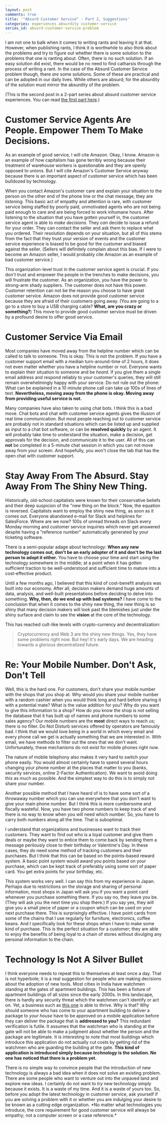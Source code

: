 ```yaml
---
layout: post
comments: true
title: '"Absurd Customer Service" - Part 2, Suggestions'
categories: experiences absurdity customer-service
series_id: absurd-customer-service-problem
---
```


I am not one to balk when it comes to writing rants and leaving it at that. However, when publishing
rants, I think it is worthwhile to also think about the problems and try to figure out whether there
is some solution to the problems that one is ranting about. Often, there is no such solution. If an
easy solution did exist, there would be no need to find catharsis through the process of writing a
rant. In the case of the Absurd Customer Service problem though, there _are_ some solutions. Some of
these are practical and can be adopted in our daily lives. While others are absurd; for the
absurdity of the solution must mirror the absurdity of the problem.

(This is the second post in a 2-part series about absurd customer service experiences. You can read
[the first part here](/2022/04/30/absurd-customer-service-part-1).)

<!--more-->


# Customer Service Agents Are People. Empower Them To Make Decisions.

As an example of good service, I will cite Amazon. Okay, I know. Amazon is an example of how
capitalism has gone terribly wrong because their treatment of warehouse workers is questionable and
they are openly opposed to unions. But I will cite Amazon's Customer Service anyway because there is
an important aspect of customer service which has been bulldozed by technology.

When you contact Amazon's customer care and explain your situation to the person on the other end of
the phone line or the chat message, they are _listening._ This basic act of empathy and attention is
rare, with customer service being staffed by poorly paid, unmotivated agents who are not being paid
enough to care and are being forced to work inhumane hours. After listening to the situation that
you have gotten yourself in, the customer service agent is able to _make decisions._ They _can_
decide to issue a refund for your order. They can contact the seller and ask them to replace what
you ordered. Their resolution depends on your situation, but all of this stems from the fact that
they trust your version of events and the customer service experience is biased to be good for the
customer and biased against the seller. (Sellers will definitely complain about this bias. If I were
to become an Amazon seller, I would probably cite Amazon as an example of bad customer service.)

This organization-level trust in the customer service agent is crucial. If you don't trust and
empower the people in the trenches to make decisions, you will frustrate the customer. As an
organization, you have the power to strong-arm shady suppliers. The customer does not have this
power. Customer retention can not be the reason you choose to have great customer service. Amazon
does not provide good customer service because they are afraid of their customers going away. (You
are going to a go to a store to buy a USB charging cable? **What, are you crazy or something?**) This
move to provide good customer service must be driven by a profound desire to offer good service.


# Customer Service Via Email

Most companies have moved away from the helpline number which can be called to talk to someone. This
is okay. This is not the problem. If you have a customer support email with a median
turn-around-time of 2 hours, it does not even matter whether you have a helpline number or
not. Everyone wants to explain their situation to someone and be _heard._ If you give them a single
email address and respond reliably to your customer's queries, they will still remain overwhelmingly
happy with your service. Do not rule out the phone: What can be explained in a 10 minute phone call
can take up 100s of lines of text. **Nevertheless, moving away from the phone is okay. Moving away
from providing useful service is not.**

Many companies have also taken to using chat bots. I think this is a bad move. Chat bots and chat
with customer service agents gives the illusion of real time communication. But most people reaching
out to customer service are probably not in standard situations which can be listed up and supplied
as input to a chat bot software, or can be **resolved quickly** by an agent. It will probably take
time to understand the situation, make a decision, get approvals for the decision, and communicate
it to the user. All of this can **not** be completed in a 5-minute chat session in which you can not
move away from your screen. And hopefully, you won't close the tab that has the open chat with
customer support.


# Stay Away From The Absurd. Stay Away From The Shiny New Thing.

Historically, old-school capitalists were known for their conservative beliefs and their deep
suspicion of the "new thing on the block." Now, the equation is reversed. Capitalists want to employ
the shiny new thing, as soon as it comes out. Everyone abandoned e-mail for Slack and helplines for
SalesForce. Where are we now? 100s of unread threads on Slack every Monday morning and customer
service inquiries which never get answered despite having a "reference number" automatically
generated by your ticketing software.

There is a semi-popular adage about technology: **When any new technology comes out, don't be an
early adopter of it and don't be the last person to adopt it either.** You have to choose your time
and start using the technology somewhere in the middle; at a point when it has gotten sufficient
traction to be well-understood and sufficient time to mature into a cost-effective product.

Until a few months ago, I believed that this kind of cost-benefit analysis was built into our
economy. After all, decision makers demand huge amounts of data, analysis, and well-built
presentations before deciding to delve into something. **Why, then, do we end up with bad systems?** I
have come to the conclusion that when it comes to the shiny new thing, the new thing is so shiny
that many decision makers will look past the blemishes just under the shiny surface and claim to see
the **vision** at the core of the technology.

This has reached cult-like levels with crypto-currency and decentralization:

> Cryptocurrency and Web 3 are the shiny new things. Yes, they have some problems right now. But hey!
> It's early days. We are heading towards a glorious decentralized future.


# Re: Your Mobile Number. Don't Ask, Don't Tell

Well, this is the hard one. For customers, don't share your mobile number with the shops that you
shop at. Why would you share your mobile number with a random cashier when you would think long and
hard before sharing it with a potential mate? What is the value addition for you? Why do you want to
give this information to a shop? How do you know the shop is not selling the database that it has
built up of names and phone numbers to some sales agency? Our mobile numbers are the **most** direct
ways to reach us; there is no filter. Do Not Disturb services offered by operators are famously
bad. I think that we would love being in a world in which every email and every phone call we get is
actually something that we are interested in. With email, we have methods to filter out the ones
that we don't want. Unfortunately, these mechanisms do not exist for mobile phones right now.

The nature of mobile telephony also makes it very hard to switch your phone easily. You would almost
certainly have to spend several hours changing your phone number at the places that matter to you
(banks, security services, online 2-Factor Authentication). We want to avoid doing this as much as
possible. And the simplest way to do this is to simply not share your number.

Another possible method that I have heard of is to have some sort of a throwaway number which you
can use everywhere that you don't want to give your main phone number. But I think this is more
cumbersome and fiscally wasteful. Now, you have two phone numbers to keep track of and there is no
way to know when you will need which number. So, you have to carry both numbers along all the
time. That is suboptimal.

I understand that organizations and businesses want to track their customers. They want to find out
who is a loyal customer and give them deals or maybe they want to entice them to come back by
sending them a message perilously close to their birthday or Valentine's Day. In these cases, they
_do_ need some method of tracking customers and their purchases. But I think that this can be based
on the points-based reward system. A basic point system would award you points based on your
purchase, which can be kept track of preferably using some sort of paper card. You get extra points
for your birthday, etc.

This system works very well. I can say this from my experience in Japan. Perhaps due to restrictions
on the storage and sharing of personal information, most shops in Japan will ask you if you want a
point card whenever you purchase something there. If you say no, they leave you be. (They will ask
you the next time you shop there.) If you say yes, they will give you a small piece of paper or a
coupon which can be used on your next purchase there. This is surprisingly effective. I have point
cards from some of the chains that I use regularly for furniture, electronics, coffee beans. And I
specifically look for these shops when I have to make some kind of purchase. This is the perfect
situation for a customer; they are able to enjoy the benefits of being loyal to a chain of stores
without divulging any personal information to the chain.


# Technology Is Not A Silver Bullet

I think everyone needs to repeat this to themselves at least once a day. That is not hyperbole; it
is a real suggestion for people who are making decisions about the adoption of new tools. Most
cities in India have watchmen standing at the gates of apartment buildings. This has been a fixture
of apartment buildings of all sizes since the early 2000s. In this landscape, there is hardly any
security threat which the watchmen can't identify or act on. Yet, a business such as [this one](https://en.wikipedia.org/wiki/MyGate) is
able to thrive. Why is that? Why should someone who has come to your apartment building to deliver a
package to _your house_ have to be approved on a mobile application before they can deliver the
package that is **addressed to you?** This redundant verification is futile. It assumes that the
watchman who is standing at the gate will not be able to make a judgment about whether the person
and the package are legitimate. It is interesting to note that most buildings which introduce this
application do not actually cut costs by getting rid of the watchmen who are guarding the building
at the gate. **This kind of application is introduced simply because _technology_ is the solution. No
one has noticed that there is a problem yet.**

There is no simple way to convince people that the introduction of new technology is always a bad
idea when it does not solve an existing problem. There are some people who want to venture out into
the unpaved land and explore new ideas. I certainly do not want to _try_ new technology simply
because it exists. It is a waste of my time. And it is a waste of yours too. So, before you adopt
the latest technology in customer service, ask yourself if you are solving a problem with it or
whether you are indulging your desire to be known as a cutting edge organization. \*No matter what
technologies you introduce, the core requirement for good customer service will always be empathy;
not a computer screen or a case reference.\*
